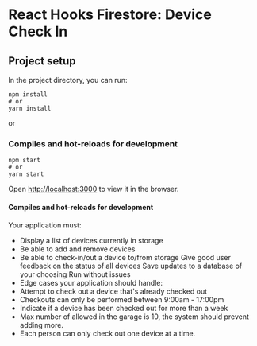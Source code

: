 # React Hooks Firestore: Device Check In



## Project setup

In the project directory, you can run:

```
npm install
# or
yarn install
```

or

### Compiles and hot-reloads for development

```
npm start
# or
yarn start
```

Open [http://localhost:3000](http://localhost:3000) to view it in the browser.

#### Compiles and hot-reloads for development

Your application must:
- Display a list of devices currently in storage
- Be able to add and remove devices
- Be able to check-in/out a device to/from storage Give good user feedback on the status of all devices Save updates to a database of your choosing
Run without issues
- Edge cases your application should handle:
- Attempt to check out a device that's already checked out
- Checkouts can only be performed between 9:00am - 17:00pm
- Indicate if a device has been checked out for more than a week
- Max number of allowed in the garage is 10, the system should prevent adding more. 
- Each person can only check out one device at a time.

